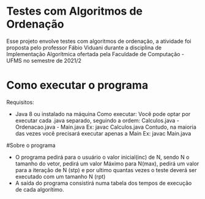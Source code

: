 # Testes com Algoritmos de Ordenação
Esse projeto envolve testes com algoritmos de ordenação, a atividade foi proposta pelo professor Fábio Viduani durante a disciplina de Implementação Algorítmica ofertada pela Faculdade de Computação - UFMS no semestre de 2021/2


# Como executar o programa
Requisitos:
 - Java 8 ou instalado na máquina
Como executar:
 Você pode optar por executar cada .java separado, seguindo a ordem: Calculos.java - Ordenacao.java - Main.java
  Ex: javac Calculos.java
 Contudo, na maioria das vezes você precisará executar apenas a Main
  Ex: javac Main.java
  
#Sobre o programa
 - O programa pedirá para o usuário o valor inicial(inc) de N, sendo N o tamanho do vetor, pedirá um valor Máximo para N(max), pedirá um valor para a iteração de N (stp) e por ultimo quantas vezes o teste deverá ser executado com um tamanho N (rpt)
 - A saída do programa consistirá numa tabela dos tempos de execução de cada algorítimo.
